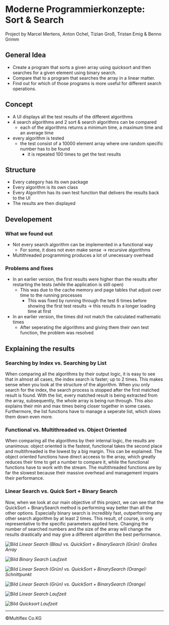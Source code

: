 # Moderne Programmierkonzepte: Sort & Search
Project by Marcel Mertens, Anton Ochel, Tizian Groß, Tristan Emig & Benno Grimm

## General Idea
* Create a program that sorts a given array using quicksort and then searches for a given element using binary search. 
* Compare that to a program that searches the array in a linear matter.
* Find out for which of those programs is more useful for different search operations.

## Concept
* A UI displays all the test results of the different algorithms
* 4 search algorithms and 2 sort & search algorithms can be compared
  * each of the algorithms returns a minimum time, a maximum time and an average time
* every algorithm is tested
  * the test consist of a 10000 element array where one random specific number has to be found
    * it is repeated 100 times to get the test results
    
## Structure
* Every category has its own package
* Every algorithm is its own class
* Every Algorithm has its own test function that delivers the results back to the UI
* The results are then displayed

## Developement

### What we found out
* Not every search algorithm can be implemented in a functional way
  * For some, it does not even make sense -> recursive algorithms
* Multithreaded programming produces a lot of unecessary overhead

### Problems and fixes
* In an earlier version, the first results were higher than the results after restarting the tests (while the application is still open)
  * This was due to the cache memory and page tables that adjust over time to the running processes
    * This was fixed by running through the test 6 times before showing the first test results -> this results in a longer loading time at first
* In an earlier version, the times did not match the calculated mathematic times
  * After seperating the algorithms and giving them their own test function, the problem was resolved
  
## Explaining the results

### Searching by Index vs. Searching by List
When comparing all the algorithms by their output logic, it is easy to see that in almost all cases, the index search is faster; up to 2 times.
This makes sense when you look at the structure of the algorithm. When you only search for the index, the search process is stopped after the first matched result is found. With the list, every matched result is being extracted from the array, subsequently, the whole array is being run through. This also explains their min and max times being closer together in some cases. Furthermore, the list functions have to manage a seperate list, which slows them down even more.

### Functional vs. Multithreaded vs. Object Oriented
When comparing all the algorithms by their internal logic, the results are unanimous: object oriented is the fastest, functional takes the second place and multithreaded is the lowest by a big margin.
This can be explained. The object oriented functions have direct acceess to the array, which greatly reduces their time to get a number to compare it, while the functional functions have to work with the stream. The multithreaded functions are by far the slowest because their massive overhead and management impairs their performance.

### Linear Search vs. Quick Sort + Binary Search
Now, when we look at our main objective of this project, we can see that the QuickSort + BinarySearch method is performing way better than all the other options. Especially binary search is incredibly fast, outperforming any other search algorithm by at least 2 times. This result, of course, is only representative to the specific parameters applied here. Changing the number of searched numbers and the size of the array will change the results drastically and may give a different algorithm the best performance.  

![Bild](/bilder/geogebra-export%20(1).png "Linear Search vs. QuickSort + BinarySearch") *Linear Search (Blau) vs. QuickSort + BinarySearch (Grün): Großes Array*

![Bild](/bilder/BinarySearch.png "Binary Search Laufzeit") *Binary Search Laufzeit*

![Bild](/bilder/LinearQuicksortBinary.png "Linear Search vs. QuickSort + BinarySearch") *Linear Search (Grün) vs. QuickSort + BinarySearch (Orange): Schnittpunkt*

![Bild](/bilder/LinearQuicksortBinary2.png "Linear Search vs. QuickSort + BinarySearch") *Linear Search (Grün) vs. QuickSort + BinarySearch (Orange)*

![Bild](/bilder/LinearSearch.png "Linear Search Laufzeit") *Linear Search Laufzeit*

![Bild](/bilder/Quicksort.png "Quicksort Laufzeit") *Quicksort Laufzeit*

----
©Multiflex Co.KG
